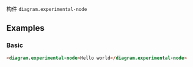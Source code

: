 构件 `diagram.experimental-node`

## Examples

### Basic

```html preview
<diagram.experimental-node>Hello world</diagram.experimental-node>
```
